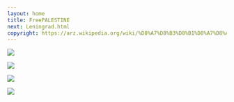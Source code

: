 ```yaml
---
layout: home
title: FreePALESTINE
next: Leningrad.html
copyright: https://arz.wikipedia.org/wiki/%D8%A7%D8%B3%D8%B1%D8%A7%D8%A6%D9%8A%D9%84
---
```


[![](https://moses.lamourism.com/exodus/Golda.jpg)](https://twitter.com/Jerusalem_Post/status/1766680727716856112)

[![](https://shabbat.lamourism.com/kolobok/TellementAviv.jpeg)](https://twitter.com/TheMossadIL/status/1766420439964721600)

[![](https://shabbat.lamourism.com/kolobok/%D0%90%D0%A5%D0%9C%D0%90%D0%A2%D0%A1%D0%98%D0%9B%D0%90.jpg)](https://twitter.com/RadioGenoa/status/1766545226796085458)

[![](https://moses.lamourism.com/mossad/Bibi.jpg)](https://twitter.com/yelizariev)
